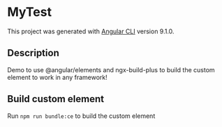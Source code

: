 # MyTest

This project was generated with [Angular CLI](https://github.com/angular/angular-cli) version 9.1.0.

## Description

Demo to use @angular/elements and ngx-build-plus to build the custom element to work in any framework!

## Build custom element

Run `npm run bundle:ce` to build the custom element
